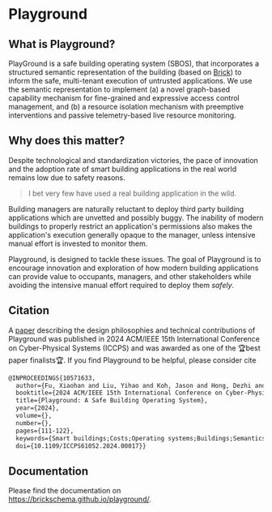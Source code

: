 # Playground

## What is Playground?

PlayGround is a safe building operating system (SBOS), that incorporates a structured semantic representation of the building (based on [Brick](https://brickschema.org)) to inform the safe, multi-tenant execution of untrusted applications. We use the semantic representation to implement (a) a novel graph-based capability mechanism for fine-grained and expressive access control management, and (b) a resource isolation mechanism with preemptive interventions and passive telemetry-based live resource monitoring.

## Why does this matter?

Despite technological and standardization victories, the pace of innovation and the adoption rate of smart building applications in the real world remains low due to safety reasons. 

> I bet very few have used a real building application in the wild.

Building managers are naturally reluctant to deploy third party building applications which are unvetted and possibly buggy. The inability of modern buildings to properly restrict an application's permissions also makes the application's execution generally opaque to the manager, unless intensive manual effort is invested to monitor them.

Playground, is designed to tackle these issues. The goal of Playground is to encourage innovation and exploration of how modern building applications can provide value to occupants, managers, and other stakeholders while avoiding the intensive manual effort required to deploy them *safely*.


## Citation

A [paper](https://ieeexplore.ieee.org/abstract/document/10571633) describing the design philosophies and technical contributions of Playground was published in 2024 ACM/IEEE 15th International Conference on Cyber-Physical Systems (ICCPS) and was awarded as one of the 🏆best paper finalists🏆. If you find Playground to be helpful, please consider cite
```latex
@INPROCEEDINGS{10571633,
  author={Fu, Xiaohan and Liu, Yihao and Koh, Jason and Hong, Dezhi and Gupta, Rajesh and Fierro, Gabe},
  booktitle={2024 ACM/IEEE 15th International Conference on Cyber-Physical Systems (ICCPS)}, 
  title={Playground: A Safe Building Operating System}, 
  year={2024},
  volume={},
  number={},
  pages={111-122},
  keywords={Smart buildings;Costs;Operating systems;Buildings;Semantics;Programming;Maintenance;Brick;building;isolation;capability},
  doi={10.1109/ICCPS61052.2024.00017}}
```

## Documentation

Please find the documentation on <https://brickschema.github.io/playground/>.
